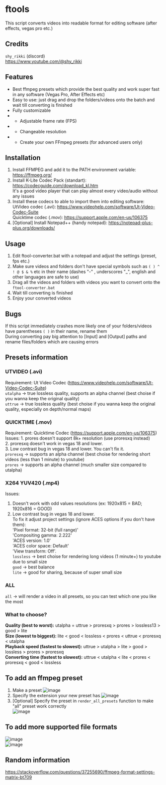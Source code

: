 # ftools
This script converts videos into readable format for editing software (after effects, vegas pro etc.)  

## Credits
`shy_rikki` (discord)  
https://www.youtube.com/@shy_rikki  


## Features
- Best ffmpeg presets which provide the best quality and work super fast in any software (Vegas Pro, After Effects etc)
- Easy to use: just drag and drop the folders/videos onto the batch and wait till converting is finished
- Fully customizable
- - Adjustable frame rate (FPS)
- - Changeable resolution
- - Create your own FFmpeg presets (for advanced users only)

## Installation
1. Install FFMPEG and add it to the PATH environment variable: https://ffmpeg.org/  
2. Install K-Lite Codec Pack (standart): https://codecguide.com/download_kl.htm  
It's a good video player that can play almost every video/audio without any issues  
3. Install these codecs to able to import them into editing software:  
UtVideo codec (.avi): https://www.videohelp.com/software/Ut-Video-Codec-Suite  
Quicktime codec (.mov): https://support.apple.com/en-us/106375  
4. [Optional] Install Notepad++ (handy notepad): https://notepad-plus-plus.org/downloads/  

## Usage
1. Edit ftool-converter.bat with a notepad and adjust the settings (preset, fps etc.)  
2. Make sure videos and folders don't have special symbols such as `( ) ^ ! @ $ & %` etc in their name (dashes "-" , underscores "_", english and other languages are safe to use)  
3. Drag all the videos and folders with videos you want to convert onto the `ftool-converter.bat`  
4. Wait till converting is finished  
5. Enjoy your converted videos  

## Bugs
If this script immediately crashes more likely one of your folders/videos have parentheses `( )` in their name, rename them  
During converting pay big attention to [Input] and [Output] paths and rename files/folders which are causing errors  





## Presets information
### UTVIDEO (.avi)  
Requirement: Ut Video Codec (https://www.videohelp.com/software/Ut-Video-Codec-Suite)  
`utalpha` -> true lossless quality, supports an alpha channel (best choise if you wanna keep the original quality)  
`uttrue`  -> true lossless quality (best choise if you wanna keep the original quality, especially on depth/normal maps)  

### QUICKTIME (.mov)  
Requirement: Quicktime Codec (https://support.apple.com/en-us/106375)  
Issues: 1. prores doesn't support 8k+ resolution (use proresxq instead)  
2. proresxq doesn't work in vegas 18 and lower.  
3. Low contrast bug in vegas 18 and lower. You can't fix it.  
`proresxq` -> supports an alpha channel (best choise for rendering short videos (less than 1 minute) to youtube)  
`prores`   -> supports an alpha channel (much smaller size compared to utalpha)  

### X264 YUV420 (.mp4)  
Issues:  
1. Doesn't work with odd values resolutions (ex: 1920x815 = BAD; 1920x816 = GOOD)  
2. Low contrast bug in vegas 18 and lower.  
To fix it adjust project settings (ignore ACES options if you don't have them):  
'Pixel format: 32-bit (full range)'  
'Compositing gamma: 2.222'  
'ACES version: 1.0'  
'ACES color space: Default'  
'View transform: Off'.  
`lossless` -> best choise for rendering long videos (1 minute+) to youtube due to small size  
`good`     -> best balance  
`lite`     -> good for sharing, because of super small size  

### ALL  
`all` -> will render a video in all presets, so you can test which one you like the most  

### What to choose?  
**Quality (best to worst):** utalpha = uttrue > proresxq > prores > lossless13 > good > lite  
**Size (lowest to biggest):** lite < good < lossless < prores < uttrue < proresxq < utalpha  
**Playback speed (fastest to slowest):** uttrue > utalpha > lite > good > lossless > prores > proresxq  
**Converting time (fastest to slowest):** uttrue < utalpha < lite < prores < proresxq < good < lossless  





## To add an ffmpeg preset
1. Make a preset 
![image](https://github.com/user-attachments/assets/cafd32ea-3ad4-4d01-bd4b-f254fa6f473e)  
2. Specify the extension your new preset has
![image](https://github.com/user-attachments/assets/fd3f6160-ca4f-4d19-b44b-1bce369a25b3)  
3. [Optional] Specify the preset in `render_all_presets` function to make "all" preset work correctly  
![image](https://github.com/user-attachments/assets/1c618a9d-689b-4530-a35f-b9409bbce2b0)  

## To add more supported file formats
![image](https://github.com/user-attachments/assets/a1c44d34-c86a-4afa-9e4e-3f144ca3b60b)  
![image](https://github.com/user-attachments/assets/c7bc2f59-3936-445c-af5b-2f1cc2d69304)  

## Random information
https://stackoverflow.com/questions/37255690/ffmpeg-format-settings-matrix-bt709  
